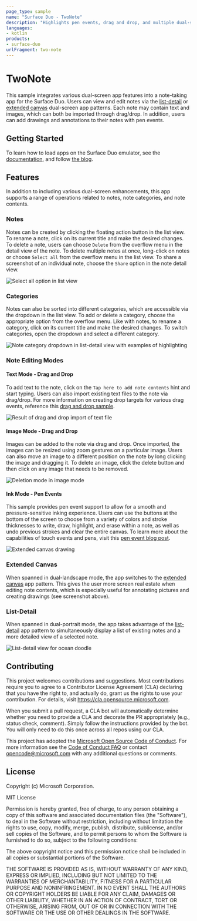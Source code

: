```yaml
---
page_type: sample
name: "Surface Duo - TwoNote"
description: "Highlights pen events, drag and drop, and multiple dual-screen app patterns to enhance a notes app for the Surface Duo."
languages:
- kotlin
products:
- surface-duo
urlFragment: two-note
---
```


# TwoNote

This sample integrates various dual-screen app features into a note-taking app for the Surface Duo. Users can view and edit notes via the [list-detail](https://docs.microsoft.com/dual-screen/introduction#master-detail) or [extended canvas](https://docs.microsoft.com/dual-screen/introduction#extended-canvas) dual-screen app patterns. Each note may contain text and images, which can both be imported through drag/drop. In addition, users can add drawings and annotations to their notes with pen events.

## Getting Started

To learn how to load apps on the Surface Duo emulator, see the [documentation](https://docs.microsoft.com/dual-screen/android), and follow [the blog](https://devblogs.microsoft.com/surface-duo).

## Features

In addition to including various dual-screen enhancements, this app supports a range of operations related to notes, note categories, and note contents.

### Notes

Notes can be created by clicking the floating action button in the list view. To rename a note, click on its current title and make the desired changes. To delete a note, users can choose `Delete` from the overflow menu in the detail view of the note. To delete multiple notes at once, long-click on notes or choose `Select all` from the overflow menu in the list view. To share a screenshot of an individual note, choose the `Share` option in the note detail view.

![Select all option in list view](screenshots/list_view_select_all.png)

### Categories

Notes can also be sorted into different categories, which are accessible via the dropdown in the list view. To add or delete a category, choose the appropriate option from the overflow menu. Like with notes, to rename a category, click on its current title and make the desired changes. To switch categories, open the dropdown and select a different category.

![Note category dropdown in list-detail view with examples of highlighting](screenshots/categories.png)

### Note Editing Modes

#### Text Mode - Drag and Drop

To add text to the note, click on the `Tap here to add note contents` hint and start typing. Users can also import existing text files to the note via drag/drop. For more information on creating drop targets for various drag events, reference this [drag and drop sample](https://github.com/microsoft/surface-duo-sdk-samples-kotlin/tree/master/DragAndDrop).

![Result of drag and drop import of text file](screenshots/drag_drop_text.png)

#### Image Mode - Drag and Drop

Images can be added to the note via drag and drop. Once imported, the images can be resized using zoom gestures on a particular image. Users can also move an image to a different position on the note by long clicking the image and dragging it. To delete an image, click the delete button and then click on any image that needs to be removed.

![Deletion mode in image mode](screenshots/image_mode_delete.png)

#### Ink Mode - Pen Events

This sample provides pen event support to allow for a smooth and pressure-sensitive inking experience. Users can use the buttons at the bottom of the screen to choose from a variety of colors and stroke thicknesses to write, draw, highlight, and erase within a note, as well as undo previous strokes and clear the entire canvas. To learn more about the capabilities of touch events and pens, visit this [pen event blog post](https://devblogs.microsoft.com/surface-duo/pen-events-on-the-surface-duo/).

![Extended canvas drawing](screenshots/extended_canvas_garden.png)

### Extended Canvas

When spanned in dual-landscape mode, the app switches to the [extended canvas](https://docs.microsoft.com/dual-screen/introduction#extended-canvas) app pattern. This gives the user more screen real estate when editing note contents, which is especially useful for annotating pictures and creating drawings (see screenshot above).

### List-Detail

When spanned in dual-portrait mode, the app takes advantage of the [list-detail](https://docs.microsoft.com/dual-screen/introduction#master-detail) app pattern to simultaneously display a list of existing notes and a more detailed view of a selected note.

![List-detail view for ocean doodle](screenshots/list_detail_ocean.png)

## Contributing

This project welcomes contributions and suggestions.  Most contributions require you to agree to a
Contributor License Agreement (CLA) declaring that you have the right to, and actually do, grant us
the rights to use your contribution. For details, visit https://cla.opensource.microsoft.com.

When you submit a pull request, a CLA bot will automatically determine whether you need to provide
a CLA and decorate the PR appropriately (e.g., status check, comment). Simply follow the instructions
provided by the bot. You will only need to do this once across all repos using our CLA.

This project has adopted the [Microsoft Open Source Code of Conduct](https://opensource.microsoft.com/codeofconduct/).
For more information see the [Code of Conduct FAQ](https://opensource.microsoft.com/codeofconduct/faq/) or
contact [opencode@microsoft.com](mailto:opencode@microsoft.com) with any additional questions or comments.

## License

Copyright (c) Microsoft Corporation.

MIT License

Permission is hereby granted, free of charge, to any person obtaining a copy of this software and associated documentation files (the "Software"), to deal in the Software without restriction, including without limitation the rights to use, copy, modify, merge, publish, distribute, sublicense, and/or sell copies of the Software, and to permit persons to whom the Software is furnished to do so, subject to the following conditions:

The above copyright notice and this permission notice shall be included in all copies or substantial portions of the Software.

THE SOFTWARE IS PROVIDED AS IS, WITHOUT WARRANTY OF ANY KIND, EXPRESS OR IMPLIED, INCLUDING BUT NOT LIMITED TO THE WARRANTIES OF MERCHANTABILITY, FITNESS FOR A PARTICULAR PURPOSE AND NONINFRINGEMENT. IN NO EVENT SHALL THE AUTHORS OR COPYRIGHT HOLDERS BE LIABLE FOR ANY CLAIM, DAMAGES OR OTHER LIABILITY, WHETHER IN AN ACTION OF CONTRACT, TORT OR OTHERWISE, ARISING FROM, OUT OF OR IN CONNECTION WITH THE SOFTWARE OR THE USE OR OTHER DEALINGS IN THE SOFTWARE.
